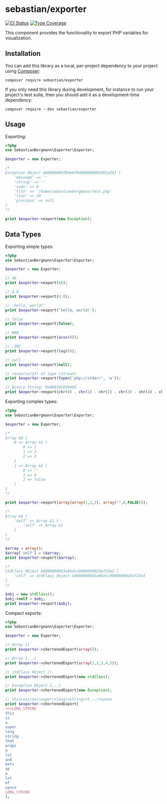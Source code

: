 # sebastian/exporter

[![CI Status](https://github.com/sebastianbergmann/exporter/workflows/CI/badge.svg)](https://github.com/sebastianbergmann/exporter/actions)
[![Type Coverage](https://shepherd.dev/github/sebastianbergmann/exporter/coverage.svg)](https://shepherd.dev/github/sebastianbergmann/exporter)

This component provides the functionality to export PHP variables for visualization.

## Installation

You can add this library as a local, per-project dependency to your project using [Composer](https://getcomposer.org/):

```
composer require sebastian/exporter
```

If you only need this library during development, for instance to run your project's test suite, then you should add it as a development-time dependency:

```
composer require --dev sebastian/exporter
```

## Usage

Exporting:

```php
<?php
use SebastianBergmann\Exporter\Exporter;

$exporter = new Exporter;

/*
Exception Object &0000000078de0f0d000000002003a261 (
    'message' => ''
    'string' => ''
    'code' => 0
    'file' => '/home/sebastianbergmann/test.php'
    'line' => 34
    'previous' => null
)
*/

print $exporter->export(new Exception);
```

## Data Types

Exporting simple types:

```php
<?php
use SebastianBergmann\Exporter\Exporter;

$exporter = new Exporter;

// 46
print $exporter->export(46);

// 4.0
print $exporter->export(4.0);

// 'hello, world!'
print $exporter->export('hello, world!');

// false
print $exporter->export(false);

// NAN
print $exporter->export(acos(8));

// -INF
print $exporter->export(log(0));

// null
print $exporter->export(null);

// resource(13) of type (stream)
print $exporter->export(fopen('php://stderr', 'w'));

// Binary String: 0x000102030405
print $exporter->export(chr(0) . chr(1) . chr(2) . chr(3) . chr(4) . chr(5));
```

Exporting complex types:

```php
<?php
use SebastianBergmann\Exporter\Exporter;

$exporter = new Exporter;

/*
Array &0 (
    0 => Array &1 (
        0 => 1
        1 => 2
        2 => 3
    )
    1 => Array &2 (
        0 => ''
        1 => 0
        2 => false
    )
)
*/

print $exporter->export(array(array(1,2,3), array("",0,FALSE)));

/*
Array &0 (
    'self' => Array &1 (
        'self' => Array &1
    )
)
*/

$array = array();
$array['self'] = &$array;
print $exporter->export($array);

/*
stdClass Object &0000000003a66dcc0000000025e723e2 (
    'self' => stdClass Object &0000000003a66dcc0000000025e723e2
)
*/

$obj = new stdClass();
$obj->self = $obj;
print $exporter->export($obj);
```

Compact exports:

```php
<?php
use SebastianBergmann\Exporter\Exporter;

$exporter = new Exporter;

// Array ()
print $exporter->shortenedExport(array());

// Array (...)
print $exporter->shortenedExport(array(1,2,3,4,5));

// stdClass Object ()
print $exporter->shortenedExport(new stdClass);

// Exception Object (...)
print $exporter->shortenedExport(new Exception);

// this\nis\na\nsuper\nlong\nstring\nt...\nspace
print $exporter->shortenedExport(
<<<LONG_STRING
this
is
a
super
long
string
that
wraps
a
lot
and
eats
up
a
lot
of
space
LONG_STRING
);
```
